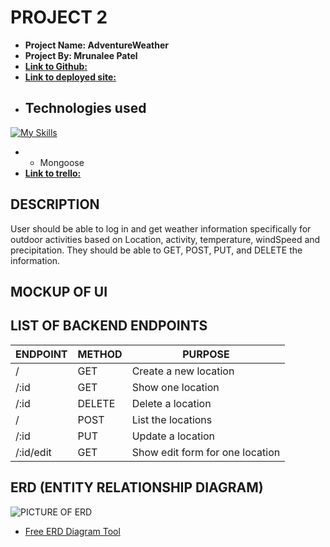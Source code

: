 # PROJECT 2

- **Project Name: AdventureWeather** 
- **Project By: Mrunalee Patel** 
- [**Link to Github:**](https://github.com/mrunaleepatel/project2.git) 
- [**Link to deployed site:**](https://project2-w4ca.onrender.com)
- ## Technologies used 
[![My Skills](https://skillicons.dev/icons?i=js,html,css,JavaScript,Express)](https://skillicons.dev)
- * Mongoose
- [**Link to trello:**](https://trello.com/invite/b/P9hFu39O/ATTIa6432a50dcaed4a118a936cd3e3451298E675170/outdoor-weather-activity)

## DESCRIPTION
User should be able to log in and get weather information specifically for outdoor activities based on Location, activity, temperature, windSpeed and precipitation. They should be able to GET, POST, PUT, and DELETE the information. 
## MOCKUP OF UI 

## LIST OF BACKEND ENDPOINTS

| ENDPOINT | METHOD | PURPOSE |
|----------|--------|---------|
| / | GET | Create a new location  |
| /:id | GET | Show one location |
| /:id | DELETE | Delete a location |
| / | POST | List the locations |
| /:id | PUT | Update a location |
| /:id/edit | GET | Show edit form for one location |

## ERD (ENTITY RELATIONSHIP DIAGRAM)

![PICTURE OF ERD](image.png)

- [Free ERD Diagram Tool]()